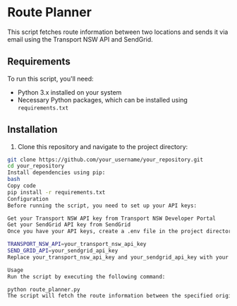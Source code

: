 
# Route Planner

This script fetches route information between two locations and sends it via email using the Transport NSW API and SendGrid.

## Requirements

To run this script, you'll need:

- Python 3.x installed on your system
- Necessary Python packages, which can be installed using `requirements.txt`

## Installation

1. Clone this repository and navigate to the project directory:

```bash
git clone https://github.com/your_username/your_repository.git
cd your_repository
Install dependencies using pip:
bash
Copy code
pip install -r requirements.txt
Configuration
Before running the script, you need to set up your API keys:

Get your Transport NSW API key from Transport NSW Developer Portal
Get your SendGrid API key from SendGrid
Once you have your API keys, create a .env file in the project directory and add the following:

TRANSPORT_NSW_API=your_transport_nsw_api_key
SEND_GRID_API=your_sendgrid_api_key
Replace your_transport_nsw_api_key and your_sendgrid_api_key with your actual API keys.

Usage
Run the script by executing the following command:

python route_planner.py
The script will fetch the route information between the specified origin and destination, format it into an HTML table, and send it via email.
